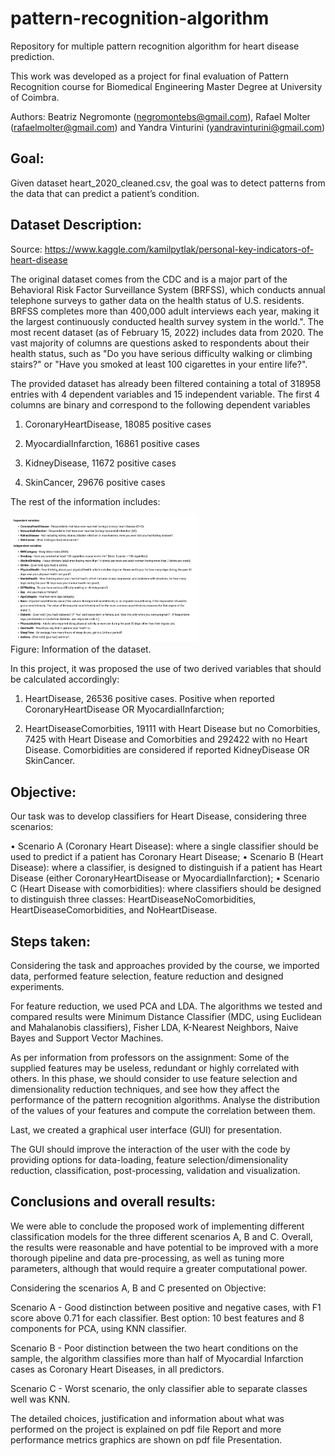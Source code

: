 # pattern-recognition-algorithm
Repository for multiple pattern recognition algorithm for heart disease prediction.

This work was developed as a project for final evaluation of Pattern Recognition course for Biomedical Engineering Master Degree at University of Coimbra.

Authors: Beatriz Negromonte (negromontebs@gmail.com), Rafael Molter (rafaelmolter@gmail.com) and Yandra Vinturini (yandravinturini@gmail.com)

## Goal:
Given dataset heart_2020_cleaned.csv, the goal was to detect patterns from the data that can predict a patient’s condition.

## Dataset Description:
Source: https://www.kaggle.com/kamilpytlak/personal-key-indicators-of-heart-disease

The original dataset comes from the CDC and is a major part of the Behavioral Risk Factor Surveillance System (BRFSS), which conducts annual telephone surveys to gather data on the health status of U.S. residents.
BRFSS completes more than 400,000 adult interviews each year, making it the largest continuously conducted
health survey system in the world.". 
The most recent dataset (as of February 15, 2022) includes data from 2020. The vast majority of columns are questions asked to respondents about their health status, such as "Do you have serious difficulty walking or climbing stairs?" or "Have you smoked at least 100 cigarettes in your entire life?". 

The provided dataset has already been filtered containing a total of 318958 entries with 4 dependent
variables and 15 independent variable. The first 4 columns are binary and correspond to the following
dependent variables

1. CoronaryHeartDisease, 18085 positive cases

2. MyocardialInfarction, 16861 positive cases

3. KidneyDisease, 11672 positive cases

4. SkinCancer, 29676 positive cases

The rest of the information includes:
<div>
  <img src="https://github.com/blackmountainb/pattern-recognition-algorithm/blob/main/Dataset%20information.png" alt="Dataset information" width="300"/>&nbsp;
</div>
Figure: Information of the dataset.

In this project, it was proposed the use of two derived variables that should be calculated accordingly:

1. HeartDisease, 26536 positive cases. Positive when reported CoronaryHeartDisease OR MyocardialInfarction;

2. HeartDiseaseComorbities, 19111 with Heart Disease but no Comorbities, 7425 with Heart Disease and Comorbities and 292422 with no Heart Disease. Comorbidities are considered if reported KidneyDisease OR SkinCancer.

## Objective:
Our task was to develop classifiers for Heart Disease, considering three scenarios:

• Scenario A (Coronary Heart Disease): where a single classifier should be used to predict if a
patient has Coronary Heart Disease;
• Scenario B (Heart Disease): where a classifier, is designed to distinguish if a patient has Heart
Disease (either CoronaryHeartDisease or MyocardialInfarction);
• Scenario C (Heart Disease with comorbidities): where classifiers should be designed to distinguish three classes: HeartDiseaseNoComorbidities, HeartDiseaseComorbidities, and NoHeartDisease.

## Steps taken:

Considering the task and approaches provided by the course, we imported data, performed feature selection, feature reduction and designed experiments. 

For feature reduction, we used PCA and LDA. 
The algorithms we tested and compared results were Minimum Distance Classifier (MDC, using Euclidean and Mahalanobis classifiers), Fisher LDA, K-Nearest Neighbors, Naive Bayes and Support Vector Machines.

As per information from professors on the assignment: 
Some of the supplied features may be useless, redundant or highly correlated with others. In this phase, we should consider to use feature selection and dimensionality reduction techniques, and see how they affect the performance of the pattern recognition algorithms. Analyse the distribution of the values of your features and compute the correlation between them.

Last, we created a graphical user interface (GUI) for presentation.

The GUI should improve the interaction of the user with the code by providing options for data-loading, feature selection/dimensionality
reduction, classification, post-processing, validation and visualization.

## Conclusions and overall results:

We were able to conclude the proposed work of implementing different classification models for the three different scenarios A, B and C. Overall, the results were reasonable and have potential to be improved with a more thorough pipeline and data pre-processing, as well as tuning more parameters, although that would require a greater computational power.  

Considering the scenarios A, B and C presented on Objective:

Scenario A - Good distinction between positive and negative cases, with F1 score above 0.71 for each classifier. Best option: 10 best features and 8 components for PCA, using KNN classifier.

Scenario B - Poor distinction between the two heart conditions on the sample, the algorithm classifies more than half of Myocardial Infarction cases as Coronary Heart Diseases, in all predictors. 

Scenario C - Worst scenario, the only classifier able to separate classes well was KNN.


The detailed choices, justification and information about what was performed on the project is explained on pdf file Report and more performance metrics graphics are shown on pdf file Presentation. 
